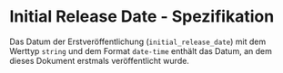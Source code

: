 # Initial Release Date - Spezifikation

Das Datum der Erstveröffentlichung (`initial_release_date`) mit dem Werttyp `string` und dem Format `date-time` enthält das Datum, an dem dieses Dokument erstmals veröffentlicht wurde.
